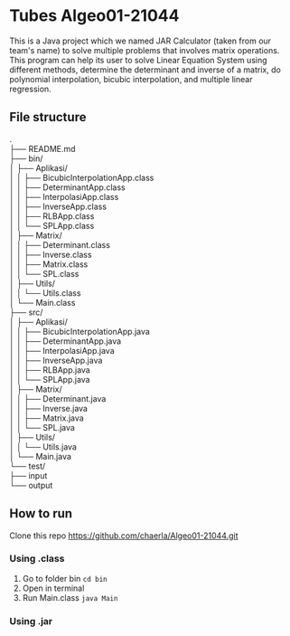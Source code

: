 # Tubes Algeo01-21044

This is a Java project which we named JAR Calculator (taken from our team's name) to solve multiple problems that involves matrix operations. This program can help its user to solve Linear Equation System using different methods, determine the determinant and inverse of a matrix, do polynomial interpolation, bicubic interpolation, and multiple linear regression.

## File structure

. <br>
├── README.md <br>
├── bin/ <br>
│ ├── Aplikasi/ <br>
│ │ ├── BicubicInterpolationApp.class <br>
│ │ ├── DeterminantApp.class <br>
│ │ ├── InterpolasiApp.class <br>
│ │ ├── InverseApp.class <br>
│ │ ├── RLBApp.class <br>
│ │ └── SPLApp.class <br>
│ ├── Matrix/ <br>
│ │ ├── Determinant.class <br>
│ │ ├── Inverse.class <br>
│ │ ├── Matrix.class <br>
│ │ └── SPL.class <br>
│ ├── Utils/ <br>
│ │ └── Utils.class <br>
│ └── Main.class <br>
├── src/ <br>
│ ├── Aplikasi/ <br>
│ │ ├── BicubicInterpolationApp.java <br>
│ │ ├── DeterminantApp.java <br>
│ │ ├── InterpolasiApp.java <br>
│ │ ├── InverseApp.java <br>
│ │ ├── RLBApp.java <br>
│ │ └── SPLApp.java <br>
│ ├── Matrix/ <br>
│ │ ├── Determinant.java <br>
│ │ ├── Inverse.java <br>
│ │ ├── Matrix.java <br>
│ │ └── SPL.java <br>
│ ├── Utils/ <br>
│ │ └── Utils.java <br>
│ └── Main.java <br>
└── test/ <br>
├── input <br>
└── output <br>

## How to run

Clone this repo https://github.com/chaerla/Algeo01-21044.git

### Using .class

1. Go to folder bin `cd bin`
2. Open in terminal
3. Run Main.class `java Main`

### Using .jar
